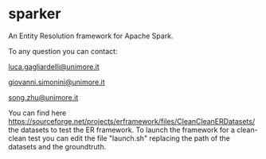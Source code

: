 # sparker
An Entity Resolution framework for Apache Spark.

To any question you can contact:

luca.gagliardelli@unimore.it

giovanni.simonini@unimore.it

song.zhu@unimore.it


You can find here https://sourceforge.net/projects/erframework/files/CleanCleanERDatasets/ the datasets to test the ER framework. To launch the framework for a clean-clean test you can edit the file "launch.sh" replacing the path of the datasets and the groundtruth.
